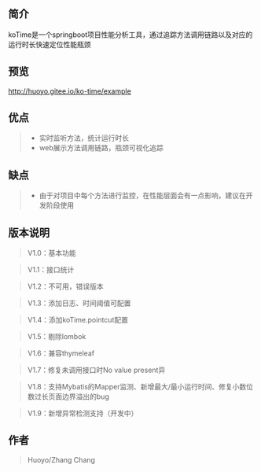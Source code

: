 
## 简介
koTime是一个springboot项目性能分析工具，通过追踪方法调用链路以及对应的运行时长快速定位性能瓶颈

## 预览

http://huoyo.gitee.io/ko-time/example


## 优点
> * 实时监听方法，统计运行时长
> * web展示方法调用链路，瓶颈可视化追踪



## 缺点
> * 由于对项目中每个方法进行监控，在性能层面会有一点影响，建议在开发阶段使用


## 版本说明

> V1.0：基本功能

> V1.1：接口统计

> V1.2：不可用，错误版本

> V1.3：添加日志、时间阈值可配置

> V1.4：添加koTime.pointcut配置

> V1.5：剔除lombok

> V1.6：兼容thymeleaf

> V1.7：修复未调用接口时No value present异

> V1.8：支持Mybatis的Mapper监测、新增最大/最小运行时间、修复小数位数过长页面边界溢出的bug

> V1.9：新增异常检测支持（开发中）

## 作者
> Huoyo/Zhang Chang
